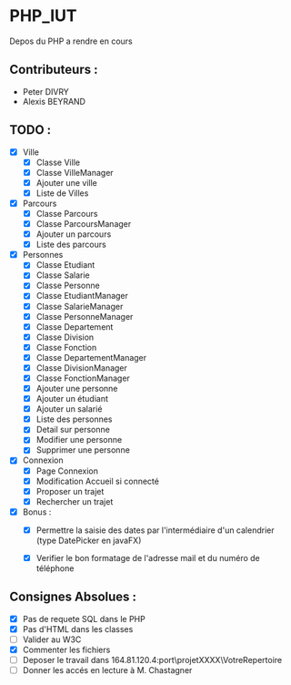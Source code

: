 # PHP_IUT
Depos du PHP a rendre en cours

## Contributeurs :
 - Peter DIVRY
 - Alexis BEYRAND
 
## TODO :
- [x] Ville
    - [x] Classe Ville
    - [x] Classe VilleManager
    - [x] Ajouter une ville
    - [x] Liste de Villes
- [x] Parcours
    - [x] Classe Parcours
    - [x] Classe ParcoursManager
    - [x] Ajouter un parcours
    - [x] Liste des parcours
- [x] Personnes
    - [x] Classe Etudiant
    - [x] Classe Salarie
    - [x] Classe Personne
    - [x] Classe EtudiantManager
    - [x] Classe SalarieManager
    - [x] Classe PersonneManager
    - [x] Classe Departement
    - [x] Classe Division
    - [x] Classe Fonction
    - [x] Classe DepartementManager
    - [x] Classe DivisionManager
    - [x] Classe FonctionManager
    - [x] Ajouter une personne
    - [x] Ajouter un étudiant
    - [x] Ajouter un salarié
    - [x] Liste des personnes
    - [x] Detail sur personne
    - [x] Modifier une personne
    - [x] Supprimer une personne
- [x] Connexion
    - [x] Page Connexion
    - [x] Modification Accueil si connecté
    - [x] Proposer un trajet
    - [x] Rechercher un trajet
- [x] Bonus :
    - [x] Permettre la saisie des dates par l'intermédiaire d'un calendrier (type DatePicker en javaFX)
    - [x] Verifier le bon formatage de l'adresse mail et du numéro de téléphone
    

## __Consignes Absolues :__
- [x] Pas de requete SQL dans le PHP
- [x] Pas d'HTML dans les classes
- [ ] Valider au W3C
- [x] Commenter les fichiers
- [ ] Deposer le travail dans 164.81.120.4:port\projetXXXX\VotreRepertoire
- [ ] Donner les accés en lecture à M. Chastagner
